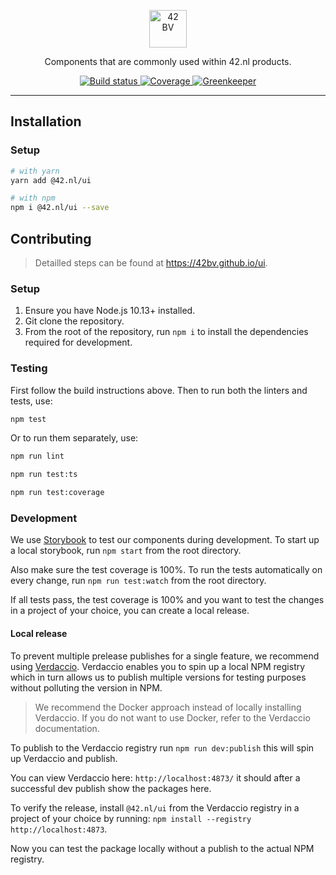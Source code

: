 <p style="text-align:center">
  <a href="https://www.42.nl">
    <img alt="42 BV" src="https://42bv.github.io/ui/assets/img/logo.svg" width="60">
  </a>
</p>

<p style="text-align:center">
  Components that are commonly used within 42.nl products.
</p>

<p style="text-align:center">
    <a href="https://travis-ci.org/42BV/ui/">
      <img alt="Build status" src="https://travis-ci.org/42BV/ui.svg?branch=master" />
    </a>
    <a href="https://codecov.io/gh/42BV/ui">
      <img alt="Coverage" src="https://codecov.io/gh/42BV/ui/branch/master/graph/badge.svg" />
    </a>
    <a href="https://greenkeeper.io/">
      <img alt="Greenkeeper" src="https://badges.greenkeeper.io/42BV/ui.svg" />
    </a>
</p>

---

## Installation

### Setup

```bash
# with yarn
yarn add @42.nl/ui

# with npm
npm i @42.nl/ui --save
```

## Contributing

> Detailled steps can be found at https://42bv.github.io/ui.

### Setup

1. Ensure you have Node.js 10.13+ installed.
2. Git clone the repository.
3. From the root of the repository, run `npm i` to install the dependencies required for development.

### Testing

First follow the build instructions above. Then to run both the linters and tests, use:

```bash
npm test
```

Or to run them separately, use:

```bash
npm run lint
```

```bash
npm run test:ts
```

```bash
npm run test:coverage
```

### Development

We use [Storybook](https://42bv.github.io/ui/storybook/) to test our components
during development. To start up a local storybook, run `npm start` from the root directory.

Also make sure the test coverage is 100%. To run the tests automatically on every change, run `npm run test:watch` from the root directory.

If all tests pass, the test coverage is 100% and you want to test the changes in
a project of your choice, you can create a local release.

#### Local release

To prevent multiple prelease publishes for a single feature, we recommend using
[Verdaccio](https://verdaccio.org/). Verdaccio enables you to spin up
a local NPM registry which in turn allows us to publish multiple versions for testing purposes without polluting the version in NPM.

> We recommend the Docker approach instead of locally installing
> Verdaccio. If you do not want to use Docker, refer to the Verdaccio
> documentation.

To publish to the Verdaccio registry run `npm run dev:publish` this
will spin up Verdaccio and publish.

You can view Verdaccio here: `http://localhost:4873/` it should after
a successful dev publish show the packages here.

To verify the release, install `@42.nl/ui` from the Verdaccio registry in a project of your choice
by running: `npm install --registry http://localhost:4873`.

Now you can test the package locally without a publish to the actual
NPM registry.
